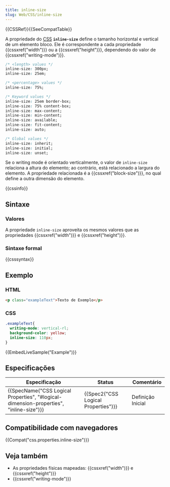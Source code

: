 ```yaml
---
title: inline-size
slug: Web/CSS/inline-size
---
```


{{CSSRef}}{{SeeCompatTable}}

A propriedade do [CSS](/pt-BR/docs/Web/CSS) **`inline-size`** define o tamanho horizontal e vertical de um elemento bloco. Ele é correspondente a cada propriedade {{cssxref("width")}} ou a {{cssxref("height")}}, dependendo do valor de {{cssxref("writing-mode")}}.

```css
/* <length> values */
inline-size: 300px;
inline-size: 25em;

/* <percentage> values */
inline-size: 75%;

/* Keyword values */
inline-size: 25em border-box;
inline-size: 75% content-box;
inline-size: max-content;
inline-size: min-content;
inline-size: available;
inline-size: fit-content;
inline-size: auto;

/* Global values */
inline-size: inherit;
inline-size: initial;
inline-size: unset;
```

Se o writing mode é orientado verticalmente, o valor de `inline-size` relaciona a altura do elemento; ao contrário, está relacionado a largura do elemento. A propriedade relacionada é a {{cssxref("block-size")}}, no qual define a outra dimensão do elemento.

{{cssinfo}}

## Sintaxe

### Valores

A propriedade `inline-size` aproveita os mesmos valores que as propriedades {{cssxref("width")}} e {{cssxref("height")}}.

### Sintaxe formal

{{csssyntax}}

## Exemplo

### HTML

```html
<p class="exampleText">Texto de Exemplo</p>
```

### CSS

```css
.exampleText{
  writing-mode: vertical-rl;
  background-color: yellow;
  inline-size: 110px;
}
```

{{EmbedLiveSample("Example")}}

## Especificações

| Especificação                                                                                                        | Status                                           | Comentário        |
| -------------------------------------------------------------------------------------------------------------------- | ------------------------------------------------ | ----------------- |
| {{SpecName("CSS Logical Properties", "#logical-dimension-properties", "inline-size")}} | {{Spec2("CSS Logical Properties")}} | Definição Inicial |

## Compatibilidade com navegadores

{{Compat("css.properties.inline-size")}}

## Veja também

- As propriedades físicas mapeadas: {{cssxref("width")}} e {{cssxref("height")}}
- {{cssxref("writing-mode")}}
